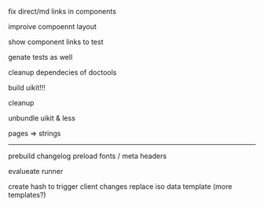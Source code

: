 fix direct/md links in components

improive compoennt layout

show component links to test

genate tests as well

cleanup dependecies of doctools

build uikit!!!

cleanup

unbundle uikit & less

pages => strings


--------

prebuild changelog
preload fonts / meta headers

evalueate runner

create hash to trigger client changes
replace iso data template (more templates?)
